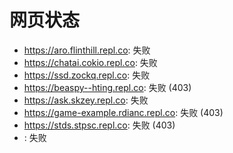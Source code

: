 # 网页状态
- https://aro.flinthill.repl.co: 失败
- https://chatai.cokio.repl.co: 失败
- https://ssd.zockq.repl.co: 失败
- https://beaspy--hting.repl.co: 失败 (403)
- https://ask.skzey.repl.co: 失败
- https://game-example.rdianc.repl.co: 失败 (403)
- https://stds.stpsc.repl.co: 失败 (403)
- : 失败
